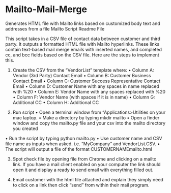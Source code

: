 # Mailto-Mail-Merge
Generates HTML file with Mailto links based on customized body text and addresses from a file
Mailto Script Readme File


This script takes in a CSV file of contact data between customer and third party. It outputs a formatted HTML file with Mailto hyperlinks. These links contain text-based mail merge emails with inserted names, and completed cc, and bcc fields based on the CSV file. Here are the steps to implement this.

1) Create the CSV from the “VendorList” template where:
•	Column A: Vendor (3rd Party) Contact Email
•	Column B: Customer Business Contact Email
•	Column C: Customer Success Representative Contact Email
•	Column D: Customer Name with any spaces in name replaced with %20
•	Column E: Vendor Name with any spaces replaced with %20
•	Column F: Vendor Name (with spaces if it is in name)
•	Column G: Additional CC
•	Column H: Additional CC

2) Run script 
•	Open a terminal window from “Applications>Utilities on your mac laptop.
•	Make a directory by typing mkdir mailto 
•	Open a finder window and copy the mailto.py file and your csv into the mailto directory you created

•	Run the script by typing python mailto.py
•	Use customer name and CSV file name as inputs when asked. i.e. “MyCompany” and VendorList.CSV. 
•	The script will output a file of the format CUSTOMERNAMEmailto.html

3) Spot check file by opening file from Chrome and clicking on a mailto link. If you have a mail client enabled on your computer the link should open it and display a ready to send email with everything filled out.

4) Email customer with the html file attached and explain they simply need to click on a link then click “send” from within their mail program.

